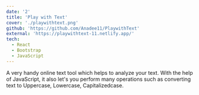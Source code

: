 ```yaml
---
date: '2'
title: 'Play with Text'
cover: './playwithtext.png'
github: 'https://github.com/Anadee11/PlaywithText'
external: 'https://playwithtext-11.netlify.app/'
tech:
  - React
  - Bootstrap
  - JavaScript
---
```


A very handy online text tool which helps to analyze your text. With the help of JavaScript, it also let's you perform many operations such as converting text to Uppercase, Lowercase, Capitalizedcase.
